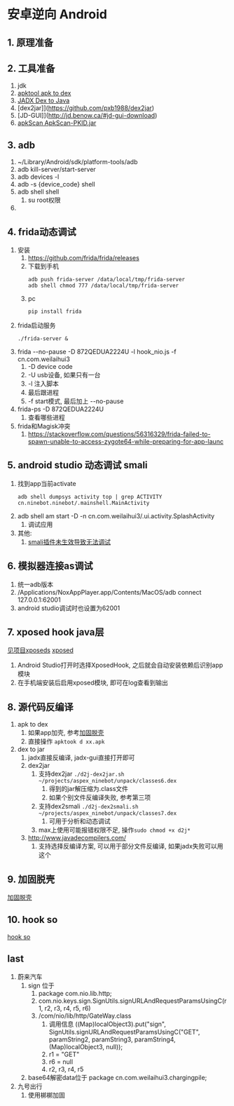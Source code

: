 # 安卓逆向 Android 

## 1. 原理准备


## 2. 工具准备
1. jdk
2. [apktool apk to dex](https://ibotpeaches.github.io/Apktool/)
3. [JADX Dex to Java](https://github.com/skylot/jadx)
4. [dex2jar]](https://github.com/pxb1988/dex2jar)
5. [JD-GUI]](http://jd.benow.ca/#jd-gui-download)
6. [apkScan ApkScan-PKID.jar]()


## 3. adb
1.  ~/Library/Android/sdk/platform-tools/adb
2. adb kill-server/start-server
3. adb devices -l 
4. adb -s {device_code} shell 
5. adb shell    shell
    1. su   root权限
6. 


## 4. frida动态调试
1. 安装
    1. https://github.com/frida/frida/releases
    2. 下载到手机
        ```
        adb push frida-server /data/local/tmp/frida-server
        adb shell chmod 777 /data/local/tmp/frida-server
        ```
    3. pc
        ```
        pip install frida
        ```
2. frida启动服务
    ```
    ./frida-server &
    ```
3. frida --no-pause -D 872QEDUA2224U -l hook_nio.js -f cn.com.weilaihui3 
    1. -D device code
    2. -U usb设备, 如果只有一台
    3. -l 注入脚本
    4. 最后跟进程
    5. -f start模式, 最后加上 --no-pause
5. frida-ps -D 872QEDUA2224U
    1. 查看哪些进程
6. frida和Magisk冲突
    1. https://stackoverflow.com/questions/56316329/frida-failed-to-spawn-unable-to-access-zygote64-while-preparing-for-app-launc

## 5. android studio 动态调试 smali
1. 找到app当前activate
    ```
    adb shell dumpsys activity top | grep ACTIVITY
    cn.ninebot.ninebot/.mainshell.MainActivity
    ```
2. adb shell am start -D -n cn.com.weilaihui3/.ui.activity.SplashActivity
    1. 调试应用
3. 其他:
    1. [smali插件未生效导致无法调试](https://blog.csdn.net/ccczhi/article/details/107597936)


## 6. 模拟器连接as调试
1. 统一adb版本
2. /Applications/NoxAppPlayer.app/Contents/MacOS/adb connect 127.0.0.1:62001
3. android studio调试时也设置为62001


## 7. xposed hook java层
[见项目xposeds](https://github.com/maxiaoteng001/xposeds)
[xposed](xposed.md)
1. Android Studio打开时选择XposedHook, 之后就会自动安装依赖后识别app模块
2. 在手机端安装后启用xposed模块, 即可在log查看到输出


## 8. 源代码反编译
1. apk to dex
    1. 如果app加壳, 参考[加固脱壳](unpack.md)
    2. 直接操作 ```apktook d xx.apk```
2. dex to jar
    1. jadx直接反编译, jadx-gui直接打开即可
    2. dex2jar
        1. 支持dex2jar `./d2j-dex2jar.sh ~/projects/aspex_ninebot/unpack/classes6.dex`
            1. 得到的jar解压缩为.class文件
            2. 如果个别文件反编译失败, 参考第三项
        2. 支持dex2smali `./d2j-dex2smali.sh ~/projects/aspex_ninebot/unpack/classes7.dex`
            1. 可用于分析和动态调试
        3. max上使用可能报错权限不足, 操作`sudo chmod +x d2j*`
    3. http://www.javadecompilers.com/
        1. 支持选择反编译方案, 可以用于部分文件反编译, 如果jadx失败可以用这个


## 9. 加固脱壳
[加固脱壳](unpack.md)


## 10. hook so
[hook so](hook_so.md)


## last
1. 蔚来汽车
    1. sign 位于 
        1. package com.nio.lib.http;
        2. com.nio.keys.sign.SignUtils.signURLAndRequestParamsUsingC(r1, r2, r3, r4, r5, r6)
        3. /com/nio/lib/http/GateWay.class
            1. 调用信息 ((Map)localObject3).put("sign", SignUtils.signURLAndRequestParamsUsingC("GET", paramString2, paramString3, paramString4, (Map)localObject3, null));
            2. r1 = "GET"
            3. r6 = null
            4. r2, r3, r4, r5
    2. base64解密data位于 package cn.com.weilaihui3.chargingpile;
2. 九号出行
    1. 使用梆梆加固